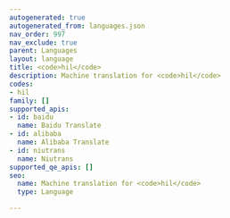 ```yaml
---
autogenerated: true
autogenerated_from: languages.json
nav_order: 997
nav_exclude: true
parent: Languages
layout: language
title: <code>hil</code>
description: Machine translation for <code>hil</code>
codes:
- hil
family: []
supported_apis:
- id: baidu
  name: Baidu Translate
- id: alibaba
  name: Alibaba Translate
- id: niutrans
  name: Niutrans
supported_qe_apis: []
seo:
  name: Machine translation for <code>hil</code>
  type: Language

---
```


